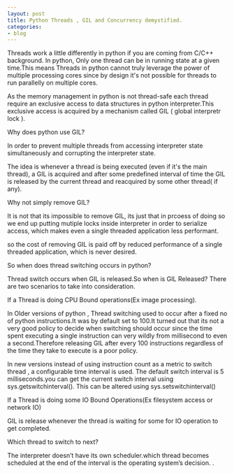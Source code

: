 ```yaml
---
layout: post
title: Python Threads , GIL and Concurrency demystified.
categories:
- blog
---
```


Threads work a little differently in python if you are coming from C/C++ background. In python, Only one thread can be in running state at a given time.This means Threads in python cannot truly leverage the power of multiple processing cores since by design it's not possible for threads to run parallelly on multiple cores.

As the memory management in python is not thread-safe each thread require an exclusive access to data structures in python interpreter.This exclusive access is acquired by a mechanism called GIL ( global interpretr lock ).

Why does python use GIL?

In order to prevent multiple threads from accessing interpreter state simultaneously and corrupting the interpreter state.

The idea is whenever a thread is being executed (even if it's the main thread), a GIL is acquired and after some predefined interval of time the GIL is released by the current thread and reacquired by some other thread( if any).

Why not simply remove GIL?

It is not that its impossible to remove GIL, its just that in prcoess of doing so we end up putting mutiple locks inside interpreter in order to serialize access, which makes even a single threaded application less performant.

so the cost of removing GIL is paid off by reduced performance of a single threaded application, which is never desired.

So when does thread switching occurs in python?

Thread switch occurs when GIL is released.So when is GIL Released? There are two scenarios to take into consideration.

If a Thread is doing CPU Bound operations(Ex image processing).

In Older versions of python , Thread switching used to occur after a fixed no of python instructions.It was by default set to 100.It turned out that its not a very good policy to decide when switching should occur since the time spent executing a single instruction can very wildly from millisecond to even a second.Therefore releasing GIL after every 100 instructions regardless of the time they take to execute is a poor policy.

In new versions instead of using instruction count as a metric to switch thread , a configurable time interval is used. The default switch interval is 5 milliseconds.you can get the current switch interval using sys.getswitchinterval(). This can be altered using sys.setswitchinterval()

If a Thread is doing some IO Bound Operations(Ex filesystem access or
network IO)

GIL is release whenever the thread is waiting for some for IO operation to get completed.

Which thread to switch to next?

The interpreter doesn’t have its own scheduler.which thread becomes scheduled at the end of the interval is the operating system’s decision. .
